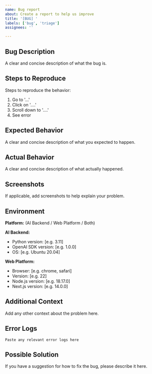 ```yaml
---
name: Bug report
about: Create a report to help us improve
title: '[BUG] '
labels: ['bug', 'triage']
assignees: ''

---
```


## Bug Description

A clear and concise description of what the bug is.

## Steps to Reproduce

Steps to reproduce the behavior:

1. Go to '...'
2. Click on '....'
3. Scroll down to '....'
4. See error

## Expected Behavior

A clear and concise description of what you expected to happen.

## Actual Behavior

A clear and concise description of what actually happened.

## Screenshots

If applicable, add screenshots to help explain your problem.

## Environment

**Platform:** (AI Backend / Web Platform / Both)

**AI Backend:**

- Python version: [e.g. 3.11]
- OpenAI SDK version: [e.g. 1.0.0]
- OS: [e.g. Ubuntu 20.04]

**Web Platform:**

- Browser: [e.g. chrome, safari]
- Version: [e.g. 22]
- Node.js version: [e.g. 18.17.0]
- Next.js version: [e.g. 14.0.0]

## Additional Context

Add any other context about the problem here.

## Error Logs

```text
Paste any relevant error logs here
```

## Possible Solution

If you have a suggestion for how to fix the bug, please describe it here.
